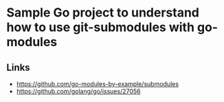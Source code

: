 
# Sample Go project to understand how to use git-submodules with go-modules

## Links

* https://github.com/go-modules-by-example/submodules
* https://github.com/golang/go/issues/27056
